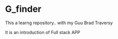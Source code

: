 # G_finder

This a learng repository.. with my Guu Brad Traversy

It is an introduction of Full stack APP
